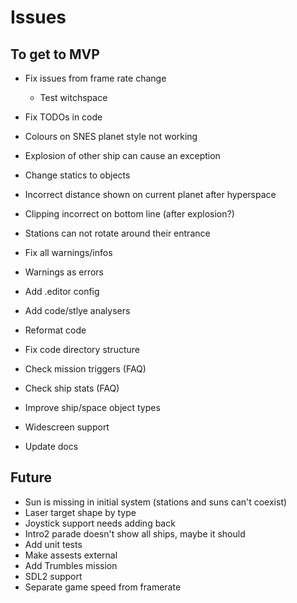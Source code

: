 # Issues

## To get to MVP

- Fix issues from frame rate change
	- Test witchspace

- Fix TODOs in code
- Colours on SNES planet style not working
- Explosion of other ship can cause an exception
- Change statics to objects
- Incorrect distance shown on current planet after hyperspace
- Clipping incorrect on bottom line (after explosion?)
- Stations can not rotate around their entrance
- Fix all warnings/infos
- Warnings as errors
- Add .editor config
- Add code/stlye analysers
- Reformat code
- Fix code directory structure
- Check mission triggers (FAQ)
- Check ship stats (FAQ)
- Improve ship/space object types
- Widescreen support
- Update docs

## Future

- Sun is missing in initial system (stations and suns can't coexist)
- Laser target shape by type
- Joystick support needs adding back
- Intro2 parade doesn't show all ships, maybe it should
- Add unit tests
- Make assests external
- Add Trumbles mission
- SDL2 support
- Separate game speed from framerate